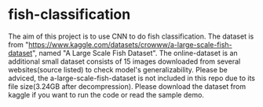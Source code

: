 # fish-classification
The aim of this project is to use CNN to do fish classification. The dataset is from "https://www.kaggle.com/datasets/crowww/a-large-scale-fish-dataset", named "A Large Scale Fish Dataset". The online-dataset is an additional small dataset consists of 15 images downloaded from several websites(source listed) to check model's generalizability. 
Please be adviced, the a-large-scale-fish-dataset is not included in this repo due to its file size(3.24GB after decompression). Please download the dataset from kaggle if you want to run the code or read the sample demo.
